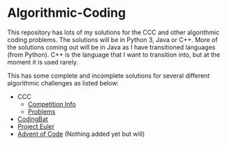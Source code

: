 # Algorithmic-Coding
This repository has lots of my solutions for the CCC and other algorithmic coding problems. The solutions will be in Python 3, Java or C++. More of the solutions coming out will be in Java as I have transitioned languages (from Python). C++ is the language that I want to transition into, but at the moment it is used rarely.

This has some complete and incomplete solutions for several different algorithmic challenges as listed below:
- CCC
  - [Competition Info](http://www.cemc.uwaterloo.ca/contests/computing.html)
  - [Problems](https://dmoj.ca/problems/?category=4)
- [CodingBat](http://codingbat.com)
- [Project Euler](https://projecteuler.net)
- [Advent of Code](https://adventofcode.com) (Nothing added yet but will)
